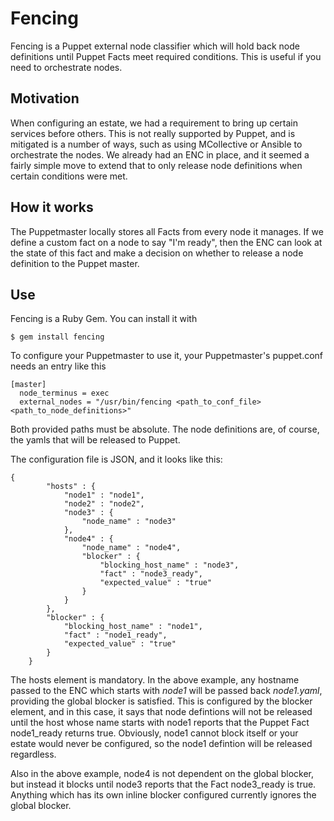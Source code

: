 # Fencing

Fencing is a Puppet external node classifier which will hold back node definitions until Puppet Facts meet required conditions. This is useful if you need to orchestrate nodes.

## Motivation

When configuring an estate, we had a requirement to bring up certain services before others. This is not really supported by Puppet, and is mitigated is a number of ways, such as using MCollective or Ansible to orchestrate the nodes. We already had an ENC in place, and it seemed a fairly simple move to extend that to only release node definitions when certain conditions were met.

## How it works

The Puppetmaster locally stores all Facts from every node it manages. If we define a custom fact on a node to say "I'm ready", then the ENC can look at the state of this fact and make a decision on whether to release a node definition to the Puppet master. 

## Use

Fencing is a Ruby Gem. You can install it with

    $ gem install fencing

To configure your Puppetmaster to use it, your Puppetmaster's puppet.conf needs an entry like this

    [master]
      node_terminus = exec
      external_nodes = "/usr/bin/fencing <path_to_conf_file> <path_to_node_definitions>"

Both provided paths must be absolute. The node definitions are, of course, the yamls that will be released to Puppet.


The configuration file is JSON, and it looks like this:

    {
			"hosts" : {
				"node1" : "node1",
				"node2" : "node2",
				"node3" : {
					"node_name" : "node3"
				},
				"node4" : {
					"node_name" : "node4",
					"blocker" : {
						"blocking_host_name" : "node3",
						"fact" : "node3_ready",
						"expected_value" : "true"
					}
				}
			},
			"blocker" : {
				"blocking_host_name" : "node1",
				"fact" : "node1_ready",
				"expected_value" : "true"
			}
		}

The hosts element is mandatory. In the above example, any hostname passed to the ENC which starts with *node1* will be passed back *node1.yaml*, providing the global blocker is satisfied. This is configured by the blocker element, and in this case, it says that node defintions will not be released until the host whose name starts with node1 reports that the Puppet Fact node1_ready returns true. Obviously, node1 cannot block itself or your estate would never be configured, so the node1 defintion will be released regardless.

Also in the above example, node4 is not dependent on the global blocker, but instead it blocks until node3 reports that the Fact node3_ready is true. Anything which has its own inline blocker configured currently ignores the global blocker.